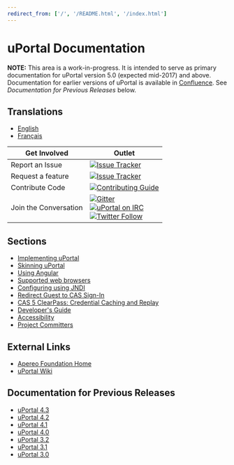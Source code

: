 ```yaml
---
redirect_from: ['/', '/README.html', '/index.html']
---
```


<link rel="stylesheet" href="../css/image_reset.css">

# uPortal Documentation

**NOTE:**  This area is a work-in-progress.  It is intended to serve as primary
documentation for uPortal version 5.0 (expected mid-2017) and above.
Documentation for earlier versions of uPortal is available in
[Confluence](https://wiki.jasig.org).  See *Documentation for Previous Releases*
below.

## Translations

* [English](../en)
* [Français](../fr)

| Get Involved | Outlet |
| - | - |
| Report an Issue | [![Issue Tracker](https://img.shields.io/badge/issue_tacker-Jira-green.svg?style=flat)](https://issues.jasig.org/browse/UP) |
| Request a feature | [![Issue Tracker](https://img.shields.io/badge/issue_tacker-Jira-green.svg?style=flat)](https://issues.jasig.org/browse/UP) |
| Contribute Code | [![Contributing Guide](https://img.shields.io/badge/contributing-guide-green.svg?style=flat)](CONTRIBUTING.md) |
| Join the Conversation | [![Gitter](https://badges.gitter.im/Jasig/uPortal.svg)](https://gitter.im/Jasig/uPortal?utm_source=badge&amp;utm_medium=badge&amp;utm_campaign=pr-badge) <br> [![uPortal on IRC](https://img.shields.io/badge/IRC-%23jasig--uportal-1e72ff.svg?style=flat)](https://www.irccloud.com/invite?channel=%23jasig-uportal&amp;hostname=irc.freenode.net&amp;port=6697&amp;ssl=1) <br> [![Twitter Follow](https://img.shields.io/twitter/follow/uPortal.svg?style=social&amp;label=Follow)](https://twitter.com/uPortal) |

## Sections

* [Implementing uPortal](implement)
* [Skinning uPortal](SKINNING_UPORTAL.md)
* [Using Angular](USING_ANGULAR.md)
* [Supported web browsers](SUPPORTED_BROWSERS.md)
* [Configuring using JNDI](configure-using-jndi.md)
* [Redirect Guest to CAS Sign-In](redirect-guest-to-cas.md)
* [CAS 5 ClearPass: Credential Caching and Replay](Cas5ClearPass.md)
* [Developer's Guide](developer)
* [Accessibility](ACCESSIBILITY.md)
* [Project Committers](COMMITTERS.md)

## External Links

* [Apereo Foundation Home](https://www.apereo.org/)
* [uPortal Wiki](https://wiki.jasig.org/display/UPC/Home)

## Documentation for Previous Releases

* [uPortal 4.3](https://wiki.jasig.org/display/UPM43/Home)
* [uPortal 4.2](https://wiki.jasig.org/display/UPM42/Home)
* [uPortal 4.1](https://wiki.jasig.org/display/UPM41/Home)
* [uPortal 4.0](https://wiki.jasig.org/display/UPM40/Home)
* [uPortal 3.2](https://wiki.jasig.org/display/UPM32/Home)
* [uPortal 3.1](https://wiki.jasig.org/display/UPM31/Home)
* [uPortal 3.0](https://wiki.jasig.org/display/UPM30/Home)
